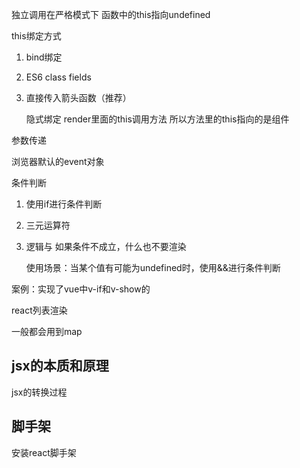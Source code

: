 独立调用在严格模式下 函数中的this指向undefined

this绑定方式

1. bind绑定

2. ES6 class fields

3. 直接传入箭头函数（推荐）

   隐式绑定 render里面的this调用方法 所以方法里的this指向的是组件

参数传递

浏览器默认的event对象



条件判断

1. 使用if进行条件判断

2. 三元运算符

3. 逻辑与 如果条件不成立，什么也不要渲染

   使用场景：当某个值有可能为undefined时，使用&&进行条件判断

案例：实现了vue中v-if和v-show的



react列表渲染

一般都会用到map





## jsx的本质和原理

jsx的转换过程



## 脚手架

安装react脚手架



